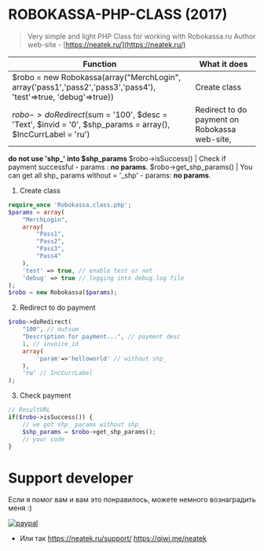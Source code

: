 # ROBOKASSA-PHP-CLASS (2017)

> Very simple and light PHP Class for working with Robokassa.ru 
> Author web-site - [https://neatek.ru/](https://neatek.ru/)

Function | What it does
------------ | -------------
$robo = new Robokassa(array("MerchLogin", array('pass1','pass2','pass3','pass4'), 'test'=>true, 'debug'=>true)) | Create class
$robo->doRedirect($sum = '100', $desc = 'Text', $invid = '0', $shp_params = array(), $IncCurrLabel = 'ru') | Redirect to do payment on Robokassa web-site,
 **do not use 'shp_' into $shp_params**
$robo->isSuccess() | Check if payment successful - params : __no params__.
$robo->get_shp_params() | You can get all shp_ params without = '_shp' - params: __no params__.

1) Create class
```php
require_once 'Robokassa.class.php';
$params = array(
	"MerchLogin",
	array(
		"Pass1", 
		"Pass2", 
		"Pass3", 
		"Pass4"
	), 
	'test' => true, // enable test or not
	'debug' => true // logging into debug.log file
);
$robo = new Robokassa($params);
```
2) Redirect to do payment
```php
$robo->doRedirect(
	"100", // outsum
	"Description for payment...", // payment desc
	1, // invoice_id
	array(
		'param'=>'helloworld' // without shp_
	), 
	'ru' // IncCurrLabel
);
```
3) Check payment
```php
// ResultURL
if($robo->isSuccess()) {
	// we got shp_ params without shp_
	$shp_params = $robo->get_shp_params();
	// your code
}
```

# Support developer
Если я помог вам и вам это понравилось, можете немного вознаградить меня :)

[![paypal](https://www.paypalobjects.com/en_US/i/btn/btn_donateCC_LG.gif)](https://www.paypal.me/neatek/3)

* Или так https://neatek.ru/support/ https://qiwi.me/neatek